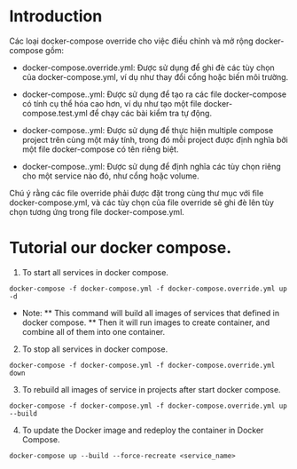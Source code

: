 
# Introduction
Các loại docker-compose override cho việc điều chỉnh và mở rộng docker-compose gồm:

* docker-compose.override.yml: Được sử dụng để ghi đè các tùy chọn của docker-compose.yml, ví dụ như thay đổi cổng hoặc biến môi trường.

* docker-compose.<filename>.yml: Được sử dụng để tạo ra các file docker-compose có tính cụ thể hóa cao hơn, ví dụ như tạo một file docker-compose.test.yml để chạy các bài kiểm tra tự động.

* docker-compose.<project-name>.yml: Được sử dụng để thực hiện multiple compose project trên cùng một máy tính, trong đó mỗi project được định nghĩa bởi một file docker-compose có tên riêng biệt.

* docker-compose.<service-name>.yml: Được sử dụng để định nghĩa các tùy chọn riêng cho một service nào đó, như cổng hoặc volume.

Chú ý rằng các file override phải được đặt trong cùng thư mục với file docker-compose.yml, và các tùy chọn của file override sẽ ghi đè lên tùy chọn tương ứng trong file docker-compose.yml.

# Tutorial our docker compose.
1. To start all services in docker compose. 
```
docker-compose -f docker-compose.yml -f docker-compose.override.yml up -d
```
* Note:
    ** This command will build all images of services that defined in docker compose.
    ** Then it will run images to create container, and combine all of them into one container.

2. To stop all services in docker compose.
```
docker-compose -f docker-compose.yml -f docker-compose.override.yml down
```

3. To rebuild all images of service in projects after start docker compose.
```
docker-compose -f docker-compose.yml -f docker-compose.override.yml up --build
```

4. To update the Docker image and redeploy the container in Docker Compose.
```
docker-compose up --build --force-recreate <service_name>
```